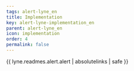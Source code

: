```yaml
---
tags: alert-lyne_en
title: Implementation
key: alert-lyne-implementation_en
parent: alert-lyne_en
icon: implementation
order: 4
permalink: false  
---
```

 {{ lyne.readmes.alert.alert | absolutelinks | safe }}


